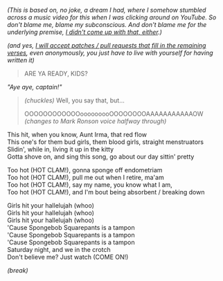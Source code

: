 *(This is based on, no joke, a dream I had, where I somehow stumbled across a music video for this when I was clicking around on YouTube. So don't blame me, blame my subconscious. And don't blame me for the underlying premise, [I didn't come up with that, either][Google it].)*

[Google it]: https://www.google.com/search?q=spongebob+tampon

*(and yes, [I will accept patches / pull requests that fill in the remaining verses][PRs], even anonymously, you just have to live with yourself for having written it)*

[PRs]: 5b5e1a92-bd30-4827-9196-48a9c07c165a.md

> ARE YA READY, KIDS?

*"Aye aye, captain!"*

> *(chuckles)* Well, you say that, but...
>
> OOOOOOOOOOOOooooooooOOOOOOOOAAAAAAAAAAAOW *(changes to Mark Ronson voice halfway through)*

This hit, when you know, Aunt Irma, that red flow<br>
This one's for them bud girls, them blood girls, straight menstruators<br>
Slidin', while in, living it up in the kitty<br>
Gotta shove on, and sing this song, go about our day sittin' pretty

Too hot (HOT CLAM!), gonna sponge off endometriam<br>
Too hot (HOT CLAM!), pull me out when I retire, ma'am<br>
Too hot (HOT CLAM!), say my name, you know what I am,<br>
Too hot (HOT CLAM!), and I'm bout being absorbent / breaking down

Girls hit your hallelujah (whoo)<br>
Girls hit your hallelujah (whoo)<br>
Girls hit your hallelujah (whoo)<br>
'Cause Spongebob Squarepants is a tampon<br>
'Cause Spongebob Squarepants is a tampon<br>
'Cause Spongebob Squarepants is a tampon<br>
Saturday night, and we in the crotch<br>
Don't believe me? Just watch (COME ON!)

*(break)*
